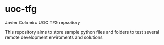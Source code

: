 # uoc-tfg
Javier Colmeiro UOC TFG repsoitory

This repository aims to store sample python files and folders to test several remote development enviroments and solutions
